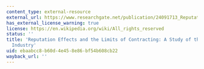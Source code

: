 ```yaml
---
content_type: external-resource
external_url: https://www.researchgate.net/publication/24091713_Reputation_Effects_And_The_Limits_Of_Contracting_A_Study_Of_The_Indian_Software_Industry
has_external_license_warning: true
license: https://en.wikipedia.org/wiki/All_rights_reserved
status: ''
title: 'Reputation Effects and the Limits of Contracting: A Study of the Indian Software
  Industry'
uid: ebaabcc8-b60d-4e45-8e86-bf54b608cb22
wayback_url: ''
---
```

